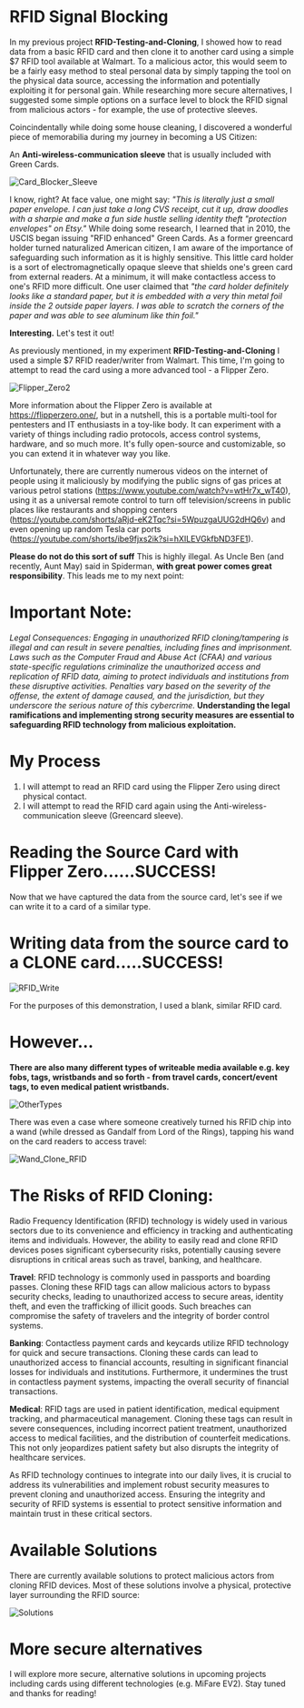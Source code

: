 # RFID Signal Blocking

In my previous project **RFID-Testing-and-Cloning**, I showed how to read data from a basic RFID card and then clone it to another card using a simple $7 RFID tool available at Walmart. To a malicious actor, this would seem to be a fairly easy method to steal personal data by simply tapping the tool on the physical data source, accessing the information and potentially exploiting it for personal gain. While researching more secure alternatives, I suggested some simple options on a surface level to block the RFID signal from malicious actors - for example, the use of protective sleeves.

Coincindentally while doing some house cleaning, I discovered a wonderful piece of memorabilia during my journey in becoming a US Citizen: 

An **Anti-wireless-communication sleeve** that is usually included with Green Cards.

![Card_Blocker_Sleeve](https://github.com/nivvoudit/RFID-Blocking/assets/25519970/88f08fd3-4ecc-4968-811b-74215e9a22c8)

I know, right? At face value, one might say: *"This is literally just a small paper envelope. I can just take a long CVS receipt, cut it up, draw doodles with a sharpie and make a fun side hustle selling identity theft "protection envelopes" on Etsy."*
While doing some research, I learned that in 2010, the USCIS began issuing "RFID enhanced" Green Cards. As a former greencard holder turned naturalized American citizen, I am aware of the importance of safeguarding such information as it is highly sensitive. 
This little card holder is a sort of electromagnetically opaque sleeve that shields one's green card from external readers. At a minimum, it will make contactless access to one's RFID more difficult. One user claimed that *"the card holder definitely looks like a standard paper, but it is embedded with a very thin metal foil inside the 2 outside paper layers. I was able to scratch the corners of the paper and was able to see aluminum like thin foil."* 

**Interesting.** Let's test it out!

As previously mentioned, in my experiment **RFID-Testing-and-Cloning** I used a simple $7 RFID reader/writer from Walmart. This time, I'm going to attempt to read the card using a more advanced tool - a Flipper Zero.

![Flipper_Zero2](https://github.com/nivvoudit/RFID-Blocking/assets/25519970/acdc936f-78ba-485c-8acc-8bc9f1c1c42b)

More information about the Flipper Zero is available at https://flipperzero.one/, but in a nutshell, this is a portable multi-tool for pentesters and IT enthusiasts in a toy-like body. It can experiment with a variety of things including radio protocols, access control systems, hardware, and so much more. It's fully open-source and customizable, so you can extend it in whatever way you like. 

Unfortunately, there are currently numerous videos on the internet of people using it maliciously by modifying the public signs of gas prices at various petrol stations (https://www.youtube.com/watch?v=wtHr7x_wT40), using it as a universal remote control to turn off television/screens in public places like restaurants and shopping centers (https://youtube.com/shorts/aRjd-eK2Tqc?si=5WpuzgaUUG2dHQ6v) and even opening up random Tesla car ports (https://youtube.com/shorts/ibe9fjxs2ik?si=hXILEVGkfbND3FE1). 

**Please do not do this sort of suff** This is highly illegal. As Uncle Ben (and recently, Aunt May) said in Spiderman, **with great power comes great responsibility**. This leads me to my next point:

# Important Note:
*Legal Consequences:*
*Engaging in unauthorized RFID cloning/tampering is illegal and can result in severe penalties, including fines and imprisonment. Laws such as the Computer Fraud and Abuse Act (CFAA) and various state-specific regulations criminalize the unauthorized access and replication of RFID data, aiming to protect individuals and institutions from these disruptive activities. Penalties vary based on the severity of the offense, the extent of damage caused, and the jurisdiction, but they underscore the serious nature of this cybercrime.*
**Understanding the legal ramifications and implementing strong security measures are essential to safeguarding RFID technology from malicious exploitation.**



# My Process
1. I will attempt to read an RFID card using the Flipper Zero using direct physical contact.
2. I will attempt to read the RFID card again using the Anti-wireless-communication sleeve (Greencard sleeve).

# **Reading the Source Card with Flipper Zero**......**SUCCESS!**


Now that we have captured the data from the source card, let's see if we can write it to a card of a similar type. 


# **Writing data from the source card to a CLONE card**.....**SUCCESS!**
![RFID_Write](https://github.com/nivvoudit/RFID_Testing/assets/25519970/18befdff-4106-412e-90d9-58907807e029)


For the purposes of this demonstration, I used a blank, similar RFID card. 

# However...

**There are also many different types of writeable media available e.g. key fobs, tags, wristbands and so forth - from travel cards, concert/event tags, to even medical patient wristbands.**

![OtherTypes](https://github.com/nivvoudit/RFID_Testing/assets/25519970/bcab6dd7-1418-40e7-9a69-964bd7b92e1e)


There was even a case where someone creatively turned his RFID chip into a wand (while dressed as Gandalf from Lord of the Rings), tapping his wand on the card readers to access travel:

![Wand_Clone_RFID](https://github.com/nivvoudit/RFID_Testing/assets/25519970/e6ef4f45-ad6a-42ae-a24e-f4cf1038530b)


# The Risks of RFID Cloning:
Radio Frequency Identification (RFID) technology is widely used in various sectors due to its convenience and efficiency in tracking and authenticating items and individuals. However, the ability to easily read and clone RFID devices poses significant cybersecurity risks, potentially causing severe disruptions in critical areas such as travel, banking, and healthcare.

**Travel**: RFID technology is commonly used in passports and boarding passes. Cloning these RFID tags can allow malicious actors to bypass security checks, leading to unauthorized access to secure areas, identity theft, and even the trafficking of illicit goods. Such breaches can compromise the safety of travelers and the integrity of border control systems.

**Banking**: Contactless payment cards and keycards utilize RFID technology for quick and secure transactions. Cloning these cards can lead to unauthorized access to financial accounts, resulting in significant financial losses for individuals and institutions. Furthermore, it undermines the trust in contactless payment systems, impacting the overall security of financial transactions.

**Medical**: RFID tags are used in patient identification, medical equipment tracking, and pharmaceutical management. Cloning these tags can result in severe consequences, including incorrect patient treatment, unauthorized access to medical facilities, and the distribution of counterfeit medications. This not only jeopardizes patient safety but also disrupts the integrity of healthcare services.

As RFID technology continues to integrate into our daily lives, it is crucial to address its vulnerabilities and implement robust security measures to prevent cloning and unauthorized access. Ensuring the integrity and security of RFID systems is essential to protect sensitive information and maintain trust in these critical sectors.

# Available Solutions

There are currently available solutions to protect malicious actors from cloning RFID devices. Most of these solutions involve a physical, protective layer surrounding the RFID source:

![Solutions](https://github.com/nivvoudit/RFID_Testing/assets/25519970/565ee377-3aeb-4b00-990d-40b452b31ae6)

# More secure alternatives

I will explore more secure, alternative solutions in upcoming projects including cards using different technologies (e.g. MiFare EV2). Stay tuned and thanks for reading!




